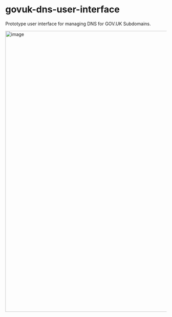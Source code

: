 # govuk-dns-user-interface

Prototype user interface for managing DNS for GOV.UK Subdomains.

<img width="875" alt="image" src="https://user-images.githubusercontent.com/1696784/201367533-6e1eea85-cda5-4608-bd86-e3bceb27fcb4.png">


